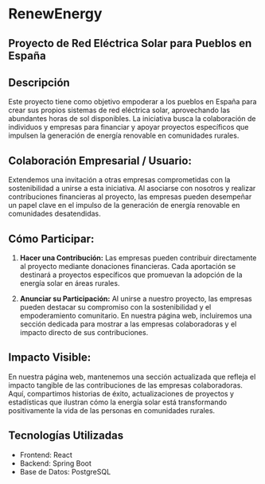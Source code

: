# RenewEnergy
## Proyecto de Red Eléctrica Solar para Pueblos en España

## Descripción

Este proyecto tiene como objetivo empoderar a los pueblos en España para crear sus propios sistemas de red eléctrica solar, aprovechando las abundantes horas de sol disponibles. La iniciativa busca la colaboración de individuos y empresas para financiar y apoyar proyectos específicos que impulsen la generación de energía renovable en comunidades rurales.

## Colaboración Empresarial / Usuario:

Extendemos una invitación a otras empresas comprometidas con la sostenibilidad a unirse a esta iniciativa. Al asociarse con nosotros y realizar contribuciones financieras al proyecto, las empresas pueden desempeñar un papel clave en el impulso de la generación de energía renovable en comunidades desatendidas.

## Cómo Participar:

1. **Hacer una Contribución:** Las empresas pueden contribuir directamente al proyecto mediante donaciones financieras. Cada aportación se destinará a proyectos específicos que promuevan la adopción de la energía solar en áreas rurales.

2. **Anunciar su Participación:** Al unirse a nuestro proyecto, las empresas pueden destacar su compromiso con la sostenibilidad y el empoderamiento comunitario. En nuestra página web, incluiremos una sección dedicada para mostrar a las empresas colaboradoras y el impacto directo de sus contribuciones.

## Impacto Visible:

En nuestra página web, mantenemos una sección actualizada que refleja el impacto tangible de las contribuciones de las empresas colaboradoras. Aquí, compartimos historias de éxito, actualizaciones de proyectos y estadísticas que ilustran cómo la energía solar está transformando positivamente la vida de las personas en comunidades rurales.

## Tecnologías Utilizadas

- Frontend: React
- Backend: Spring Boot
- Base de Datos: PostgreSQL
